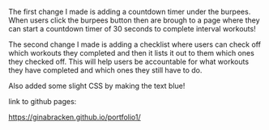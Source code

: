 The first change I made is adding a countdown timer  under the burpees. When users click the burpees button then are brough to a page where they can start a countdown timer of 30 seconds to complete interval workouts!

The second change I made is adding a checklist where users can check off which workouts they completed and then it lists it out to them which ones they checked off. This will help users be accountable for what workouts they have completed and which ones they still have to do.

Also added some slight CSS by making the text blue!

link to github pages:

https://ginabracken.github.io/portfolio1/